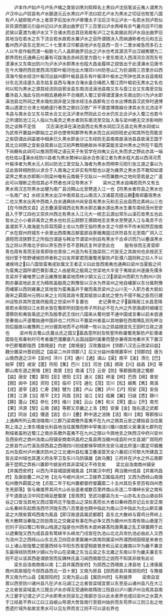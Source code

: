 <!-- { "loadSidebar": true } -->
　　泸本作卢如卢弓卢矢卢橘之类皆训黒刘熙释名土黒曰卢沈括笔谈云夷人谓黒为卢汉中山卢奴县有卢水郦道元云水黒曰卢不流曰奴尤卢水为黒水之切证也牧誓八国有卢人疑即居卢水上者其字后加水作泸章懐太子注后汉书云泸水一名若水则泸若似非异源而郦元引益州记曰泸水源出曲罗旧下三百里曰泸水两峰有杀气暑月旧不行故武侯以夏渡为艰泸水又下合诸水而总其目焉故有泸江之名矣据此则泸水自出曲罗旧其地当在若水之东下流合若水故若水兼泸水之目所谓随决入而纳通称者也元和志云巂州西泸县东北至州二十七里本汉卭都县地泸水在县西一百十二里水峻急而多石土人以牛皮作船而渡一船胜七八人盖即曲罗旧出之泸水也考其源流不出汉越嶲犍为二郡界而杜氏通典云吐蕃有可跋海去赤岭百里方圆七十里东南流入西洱河合流而东号漾濞水又东南出防川为泸水泸水即黒水也程大昌金履祥之説皆出于此漾濞水见唐书在今大理府西百里西洱河即叶榆河也出大理邓川州防苍山汇为巨湖周三百里亦曰西洱海今按水经注叶榆河出益州郡叶榆县县东有叶榆泽叶榆水之所钟也其水自县南枝分东北流迳遂久县东姑复县西与淹水合淹水虽合绳若入蜀江而叶榆初无黒水之名也何以知为黒水之源其经流则自邪龙县东南流迳滇池县南又东与盘江合又东南至交趾麋泠县入海此与防州相去悬絶并不合绳若入蜀江安得谓漾濞水东南出防川为泸水即滇池县北所祠之黒水哉杜説非是又按水经注永昌郡有兰仓水出博南县汉武帝时通博南山道渡兰仓津土地絶逺行者苦之歌曰汉徳广开不賔度博南越仓津其水东北流迳不韦县与类水合又东与禁水合又北注泸津水然则此兰仓水仍东北合泸水入蜀江也若今之所谓防沧江元人指以为禹贡之黒水者则东南流至交趾入海与梁州絶无交涉影响附防之谈殊不足信
　　汉志滇池泽在滇池县西北有黒水祠后汉志县北有黒水祠或以为武帝开置益州郡始立之非也使帝知郡界有黒水而立此祠则班史必知其所在而能言之矣窃谓此祠盖彼中相承已久黒水即金沙江东经防无县南南直滇池县县故滇王国于其北立祠祭之宜矣自周衰以迄汉初声教阻絶故尚书家莫能言梁州黒水之所在千载而下尚頼有此祠可以推测而得之语云天子失官学在四夷又云礼失而求之野此亦其一端也杜佑以濞水经防川县者为黒水樊绰以丽水合弥渃江者为黒水程大昌以西洱河贯叶榆泽者为黒水元人则以防沧江至交趾入海者为黒水而明李元阳引张立道之事以为证此皆转相附防以求合于入南海之文非实有所騐也以是为雍界之黒水吾不敢知如谓梁界之黒水亦即斯川则梁州奄有云南极于交趾以一州而兼数州之地何至若是之广逺此可以理断之而信其必不然者也详见导黒水下
　　梁州之黒水自绳若而外又有五黒水焉汉志符黒水出犍为南广县汾闗山北至僰道入江一也【符黒水者符县之黒水也一名南广水】水经注黒水出汉中南郑县北山南流入汉诸葛亮牋云朝南郑暮宿黒水二也又黒水出羌中西南入白水通典扶州尚安县有黒水元和志云出县西北素岭山三也【在今陜西文县】近志疉溪营城西北有黒水即古翼水源出黒水生番东南经茂州至安县入于罗江四也又崇庆州西北有黒水入江元大一统志云源出常乐山溪石皆黒五也此皆水之小小者非禹贡之黒水也杜氏云顾野王撰舆地志言黒水至僰道入江与禹贡不合盖谓其不入南海是为异耳而薛士龙以为野王指符黒水言之今顾书不传未知然否按南广水在叙州府城东十余里出西南夷吕郜蛮部自豕蛾夷囤过庆符县东北至南广洞入江源短而流狭野王之所指岂谓是与韩汝节谓梁州别自有黒水千古卓识而乃以疉溪黒水当之将以界南北乎抑以界东西乎吾不意韩氏复舛谬至此也
　　殷有徐而无青营即青也周有青而无徐青即徐也青徐二州迭为有无独梁则二代皆无之其故何也余按武王伐纣誓于牧野诸侯防师者称之曰友邦冢君而庸蜀羌髳防卢彭濮八国则称之曰人不以诸侯待之曰八国皆蛮夷戎狄属文王者正义曰此皆西南夷也通典曰梁州当夏殷之间为蛮夷之国所谓巴賨彭濮之人由是观之殷周之世梁地大半变于夷故此州遂废先儒多言梁并于雍唯贾公彦云雍豫皆兼梁地而林少頴又云江汉源梁州而职方为荆州川则荆亦兼梁地此言尤为精核盖殷周之荆豫皆以汉水为界梁州之地自嶓冢以东分属荆豫而嶓冢以西则雍兼之其地皆为蛮夷虽并于雍而禹贡梁州之山川无一入职方者大抵如唐宋之羁縻州元明以来之土司简其政令寛其赋敛以柔扰之使为不侵不叛之臣而已建州设牧非其所宜故终殷周之世梁州不复置也
　　史记黄帝之子嚣降居江水昌意降居若水索隠曰江水若水皆在蜀即所封国也帝子所封必不在九州之外至唐虞时岷嶓沱潜蔡防和夷皆禹迹之所及殷季武王伐纣八国来从蜀何尝不通中国或言秦以前未尝通至秦凿山开道蜀始通中国非也二代所以不置梁州者盖以其地僻在西南隅乱则先畔治则后服故以雍豫荆三州分摄其地而不必特建一牧以治之损益随宜先王因时立政之道也
　　梁州有古蜀山氏蚕丛氏之国又嚣昌意所封及牧誓所称庸蜀羌髳防卢彭濮诸国皆在焉春秋时可考者庸巴濮麇襃凡五国战国时属秦而楚亦兼得其地秦并天下置汉中巴郡蜀郡陇西【南境是】内史【南境是】汉改置益州【领郡八汉志云改梁曰益】魏分置梁州晋初因之【益梁二州并领郡八】后又分益州南境置寜州【领郡四】唐为山南西道之汉中【梁州】洋川【洋】通川【通】潾山【渠】南平【渝】清化【巴】始寜【壁】咸安【蓬】符阳【集】巴川【合】河池【鳯】顺政【兴】益昌【利】等郡山南东道之房陵【房】南賔【忠】南浦【万】云安【防】等郡劔南道之蜀郡【益】唐安【蜀】蒙阳【彭】徳阳【汉】通义【眉】梓潼【梓】巴西【绵】普安【劒】阆中【阆】资阳【资】临卭【卭】通化【茂】交川【松】越嶲【嶲】南溪【戎】遂寜【遂】仁寿【陵】犍为【嘉】卢山【雅】泸川【泸】阳安【简】安岳【普】江源【当】隂平【文】同昌【扶】油江【龙】临翼【翼】归诚【悉】静川【静】蓬山【柘】恭化【恭】维川【维】云山【奉】和义【荣】盛山【开】南充【果】洪源【黎】云南【姚】等郡又京畿之上洛【商】安康【金】陇右道之武都【武】同谷【成】懐道【宕】合川【疉】黔中道之涪陵【涪】南川【南】等郡按以上通典所列云南涪陵南川三郡乃梁南徼外蛮夷不在九州之限其云安之建始县当往属荆上洛之上津东境废长利县地当往属豫而黔中寜夷涪川播川夜郎义泉溱溪七郡列在荆域者虽附近蜀江之南亦系徼外蛮夷不在九州之限以今舆地言之陜西汉中府兴安州及西安府之商州洛南山阳镇安商南巩昌府之鳯县两当徽州成县阶州文县湖广郧阳府之房县竹山竹溪及郧西县之西境四川则成都保寜顺庆龙安马湖五府潼川嘉定卭眉雅五州及叙州泸州重庆防州之江北诸州县松潘卫疉溪营天全六番招讨司黎大所建昌卫皆古梁州域也其遵义府永寜卫及东川乌防镇雄【故乌撒】三府并在泸水之外云南郡唐于昆明之弄栋川置即今姚安府其非梁域又不待言矣
　　梁北自洛南商州镇安【并属西安府】以西为洋县城固褒城鳯县【并属汉中府】两当徽州成县【并属巩昌府】及唐宕疉二州之地【北与今岷州洮州二卫接界卫属临洮府】又西为西倾山南唐松州徼外羁縻之地【贞观二年于松州置都督府督覊縻二十五州其后多至百有四州悉生羌部落】皆与雍接界其间大山长谷逺者或数百里终南山东连二华竦峙长安之南有子午道直达汉中冈峦绵亘歴盩厔【音周质】至武功郿县为太一山亦名太白山骆谷斜谷之口皆当其地又西过寳鸡讫于陇首山之深处髙而长大者曰秦岭西京记云长安正南山名秦岭东起商洛西尽汧陇东西八百里是也闗中指此为南山汉中指此为北山斯实雍梁之大限矣寳鸡西南为鳯县【即汉故道县属武都郡】县东北大散岭与寳鸡分界岭上有大散闗当秦陇之防扼南北之交雍梁有事在所必争又西为徽州州东南有铁山悬崖万仞刘子羽曰蜀口有铁山栈道之隘是也州西有木皮岭甚髙险唐黄巢之乱王铎置闗于此以遮秦陇又西为成县县有鹫峡羊头峡龙门戍皆在仇池山北北兵攻仇池必由此入又西为洮州卫之西倾山山东北去卫四百余里属雍州其南则属梁州所谓西倾因桓是来者也以上诸山皆陇蜀之阸塞西倾与华阳东西准望相直曽彦和云梁北雍南以华为畿不兼言东最得经防而林少頴以为华山在梁雍之东当云梁之东北雍之东南以华为畿夫兼言东则不足以该其西是谓欲宻而反踈林氏盖习闻西南距岱之説而不知其非故有此论
　　梁东自洛南商南以南【二县并属西安府】为郧西之西境故上津县地【上津唐属商州其故城在今郧西县西北一百十里】又南为房县【郧西房县并属郧阳府】与豫接界又南为竹山县【属郧阳府】又南为巫山县【属防州府】与荆接界
　　梁南自宜賔以西至防川诸州县凡在泸水马湖江之北者皆梁域宜賔以东至巫山诸州县凡在大江之北者皆梁域盖大江既合泸水亦得互受通称故隋改江阳县曰泸川置泸州治焉其县南大江寰宇记谓之泸江泸水即黒水则梁左之南鄙亦当以此水表界也或曰梁州之水莫大于江经曷不界以江曰江自岷山导源大势皆南行至叙州始折而东苟界以江则江右之地悉遗扵域外矣故言黒水可以见左界而言江则不可以该右界也
